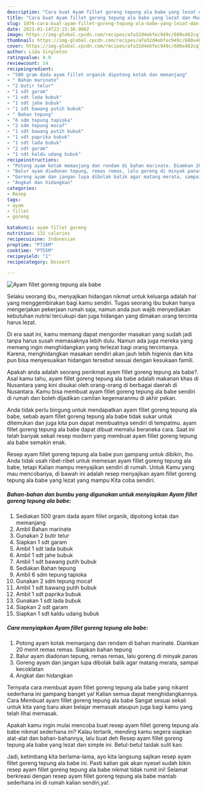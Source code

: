 ```yaml
---
description: "Cara buat Ayam fillet goreng tepung ala babe yang lezat dan Mudah Dibuat"
title: "Cara buat Ayam fillet goreng tepung ala babe yang lezat dan Mudah Dibuat"
slug: 1076-cara-buat-ayam-fillet-goreng-tepung-ala-babe-yang-lezat-dan-mudah-dibuat
date: 2021-01-14T22:15:30.906Z
image: https://img-global.cpcdn.com/recipes/afa32d4ebfec949c/680x482cq70/ayam-fillet-goreng-tepung-ala-babe-foto-resep-utama.jpg
thumbnail: https://img-global.cpcdn.com/recipes/afa32d4ebfec949c/680x482cq70/ayam-fillet-goreng-tepung-ala-babe-foto-resep-utama.jpg
cover: https://img-global.cpcdn.com/recipes/afa32d4ebfec949c/680x482cq70/ayam-fillet-goreng-tepung-ala-babe-foto-resep-utama.jpg
author: Lida Singleton
ratingvalue: 4.9
reviewcount: 14
recipeingredient:
- "500 gram dada ayam fillet organik dipotong kotak dan memanjang"
- " Bahan marinate"
- "2 butir telur"
- "1 sdt garam"
- "1 sdt lada bubuk"
- "1 sdt jahe bubuk"
- "1 sdt bawang putih bubuk"
- " Bahan tepung"
- "6 sdm tepung tapioka"
- "2 sdm tepung mocaf"
- "1 sdt bawang putih bubuk"
- "1 sdt paprika bubuk"
- "1 sdt lada bubuk"
- "2 sdt garam"
- "1 sdt kaldu udang bubuk"
recipeinstructions:
- "Potong ayam kotak memanjang dan rendam di bahan marinate. Diamkan 20 menit remas remas. Siapkan bahan tepung"
- "Balur ayam diadonan tepung, remas remas, lalu goreng di minyak panas"
- "Goreng ayam dan jangan lupa dibolak balik agar matang merata, sampai kecoklatan"
- "Angkat dan hidangkan"
categories:
- Resep
tags:
- ayam
- fillet
- goreng

katakunci: ayam fillet goreng 
nutrition: 132 calories
recipecuisine: Indonesian
preptime: "PT16M"
cooktime: "PT55M"
recipeyield: "1"
recipecategory: Dessert

---
```



![Ayam fillet goreng tepung ala babe](https://img-global.cpcdn.com/recipes/afa32d4ebfec949c/680x482cq70/ayam-fillet-goreng-tepung-ala-babe-foto-resep-utama.jpg)

Selaku seorang ibu, menyajikan hidangan nikmat untuk keluarga adalah hal yang menggembirakan bagi kamu sendiri. Tugas seorang ibu bukan hanya mengerjakan pekerjaan rumah saja, namun anda pun wajib menyediakan kebutuhan nutrisi tercukupi dan juga hidangan yang dimakan orang tercinta harus lezat.

Di era  saat ini, kamu memang dapat mengorder masakan yang sudah jadi tanpa harus susah memasaknya lebih dulu. Namun ada juga mereka yang memang ingin menghidangkan yang terlezat bagi orang tercintanya. Karena, menghidangkan masakan sendiri akan jauh lebih higienis dan kita pun bisa menyesuaikan hidangan tersebut sesuai dengan kesukaan famili. 



Apakah anda adalah seorang penikmat ayam fillet goreng tepung ala babe?. Asal kamu tahu, ayam fillet goreng tepung ala babe adalah makanan khas di Nusantara yang kini disukai oleh orang-orang di berbagai daerah di Nusantara. Kamu bisa membuat ayam fillet goreng tepung ala babe sendiri di rumah dan boleh dijadikan camilan kegemaranmu di akhir pekan.

Anda tidak perlu bingung untuk mendapatkan ayam fillet goreng tepung ala babe, sebab ayam fillet goreng tepung ala babe tidak sukar untuk ditemukan dan juga kita pun dapat membuatnya sendiri di tempatmu. ayam fillet goreng tepung ala babe dapat dibuat memalui beraneka cara. Saat ini telah banyak sekali resep modern yang membuat ayam fillet goreng tepung ala babe semakin enak.

Resep ayam fillet goreng tepung ala babe pun gampang untuk dibikin, lho. Anda tidak usah ribet-ribet untuk memesan ayam fillet goreng tepung ala babe, tetapi Kalian mampu menyajikan sendiri di rumah. Untuk Kamu yang mau mencobanya, di bawah ini adalah resep menyajikan ayam fillet goreng tepung ala babe yang lezat yang mampu Kita coba sendiri.

<!--inarticleads1-->

##### Bahan-bahan dan bumbu yang digunakan untuk menyiapkan Ayam fillet goreng tepung ala babe:

1. Sediakan 500 gram dada ayam fillet organik, dipotong kotak dan memanjang
1. Ambil  Bahan marinate
1. Gunakan 2 butir telur
1. Siapkan 1 sdt garam
1. Ambil 1 sdt lada bubuk
1. Ambil 1 sdt jahe bubuk
1. Ambil 1 sdt bawang putih bubuk
1. Sediakan  Bahan tepung
1. Ambil 6 sdm tepung tapioka
1. Gunakan 2 sdm tepung mocaf
1. Ambil 1 sdt bawang putih bubuk
1. Ambil 1 sdt paprika bubuk
1. Gunakan 1 sdt lada bubuk
1. Siapkan 2 sdt garam
1. Siapkan 1 sdt kaldu udang bubuk




<!--inarticleads2-->

##### Cara menyiapkan Ayam fillet goreng tepung ala babe:

1. Potong ayam kotak memanjang dan rendam di bahan marinate. Diamkan 20 menit remas remas. Siapkan bahan tepung
1. Balur ayam diadonan tepung, remas remas, lalu goreng di minyak panas
1. Goreng ayam dan jangan lupa dibolak balik agar matang merata, sampai kecoklatan
1. Angkat dan hidangkan




Ternyata cara membuat ayam fillet goreng tepung ala babe yang nikamt sederhana ini gampang banget ya! Kalian semua dapat menghidangkannya. Cara Membuat ayam fillet goreng tepung ala babe Sangat sesuai sekali untuk kita yang baru akan belajar memasak ataupun juga bagi kamu yang telah lihai memasak.

Apakah kamu ingin mulai mencoba buat resep ayam fillet goreng tepung ala babe nikmat sederhana ini? Kalau tertarik, mending kamu segera siapkan alat-alat dan bahan-bahannya, lalu buat deh Resep ayam fillet goreng tepung ala babe yang lezat dan simple ini. Betul-betul taidak sulit kan. 

Jadi, ketimbang kita berlama-lama, ayo kita langsung sajikan resep ayam fillet goreng tepung ala babe ini. Pasti kalian gak akan nyesel sudah bikin resep ayam fillet goreng tepung ala babe nikmat tidak rumit ini! Selamat berkreasi dengan resep ayam fillet goreng tepung ala babe mantab sederhana ini di rumah kalian sendiri,ya!.

